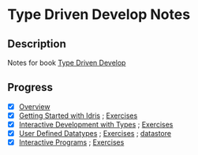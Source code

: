 # Type Driven Develop Notes

## Description

Notes for book [Type Driven Develop](https://www.manning.com/books/type-driven-development-with-idris)

## Progress

- [x] [Overview](./notes/overview.md)
- [x] [Getting Started with Idris](./notes/getting_started_with_idris.md)
  ; [Exercises](./exercises/getting_started_with_idris.idr)
- [x] [Interactive Development with Types](./notes/interactive_development_with_types.md)
  ; [Exercises](./exercises/interactive_development_with_types.idr)
- [x] [User Defined Datatypes](./notes/user_defined_data_types.md)
  ; [Exercises](./exercises/user_defined_data_types.idr)
  ; [datastore](./exercises/datastore.idr)
- [x] [Interactive Programs](./notes/interactive_programs.md)
  ; [Exercises](./exercises/interactive_programs.idr)
